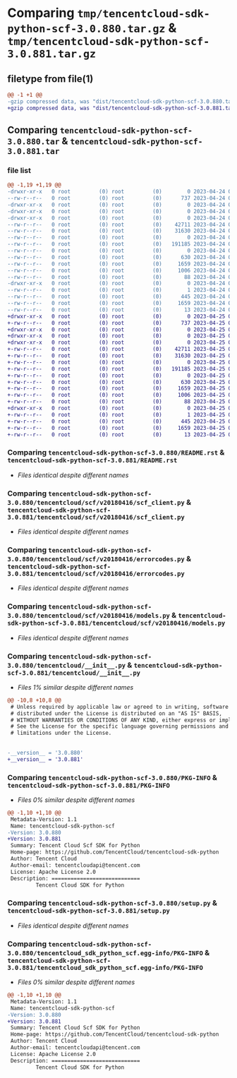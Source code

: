 # Comparing `tmp/tencentcloud-sdk-python-scf-3.0.880.tar.gz` & `tmp/tencentcloud-sdk-python-scf-3.0.881.tar.gz`

## filetype from file(1)

```diff
@@ -1 +1 @@
-gzip compressed data, was "dist/tencentcloud-sdk-python-scf-3.0.880.tar", last modified: Mon Apr 24 03:25:32 2023, max compression
+gzip compressed data, was "dist/tencentcloud-sdk-python-scf-3.0.881.tar", last modified: Tue Apr 25 00:50:24 2023, max compression
```

## Comparing `tencentcloud-sdk-python-scf-3.0.880.tar` & `tencentcloud-sdk-python-scf-3.0.881.tar`

### file list

```diff
@@ -1,19 +1,19 @@
-drwxr-xr-x   0 root         (0) root         (0)        0 2023-04-24 03:25:32.000000 tencentcloud-sdk-python-scf-3.0.880/
--rw-r--r--   0 root         (0) root         (0)      737 2023-04-24 03:25:32.000000 tencentcloud-sdk-python-scf-3.0.880/README.rst
-drwxr-xr-x   0 root         (0) root         (0)        0 2023-04-24 03:25:32.000000 tencentcloud-sdk-python-scf-3.0.880/tencentcloud/
-drwxr-xr-x   0 root         (0) root         (0)        0 2023-04-24 03:25:32.000000 tencentcloud-sdk-python-scf-3.0.880/tencentcloud/scf/
-drwxr-xr-x   0 root         (0) root         (0)        0 2023-04-24 03:25:32.000000 tencentcloud-sdk-python-scf-3.0.880/tencentcloud/scf/v20180416/
--rw-r--r--   0 root         (0) root         (0)    42711 2023-04-24 03:25:32.000000 tencentcloud-sdk-python-scf-3.0.880/tencentcloud/scf/v20180416/scf_client.py
--rw-r--r--   0 root         (0) root         (0)    31630 2023-04-24 03:25:32.000000 tencentcloud-sdk-python-scf-3.0.880/tencentcloud/scf/v20180416/errorcodes.py
--rw-r--r--   0 root         (0) root         (0)        0 2023-04-24 03:25:32.000000 tencentcloud-sdk-python-scf-3.0.880/tencentcloud/scf/v20180416/__init__.py
--rw-r--r--   0 root         (0) root         (0)   191185 2023-04-24 03:25:32.000000 tencentcloud-sdk-python-scf-3.0.880/tencentcloud/scf/v20180416/models.py
--rw-r--r--   0 root         (0) root         (0)        0 2023-04-24 03:25:32.000000 tencentcloud-sdk-python-scf-3.0.880/tencentcloud/scf/__init__.py
--rw-r--r--   0 root         (0) root         (0)      630 2023-04-24 03:25:32.000000 tencentcloud-sdk-python-scf-3.0.880/tencentcloud/__init__.py
--rw-r--r--   0 root         (0) root         (0)     1659 2023-04-24 03:25:32.000000 tencentcloud-sdk-python-scf-3.0.880/PKG-INFO
--rw-r--r--   0 root         (0) root         (0)     1006 2023-04-24 03:25:32.000000 tencentcloud-sdk-python-scf-3.0.880/setup.py
--rw-r--r--   0 root         (0) root         (0)       88 2023-04-24 03:25:32.000000 tencentcloud-sdk-python-scf-3.0.880/setup.cfg
-drwxr-xr-x   0 root         (0) root         (0)        0 2023-04-24 03:25:32.000000 tencentcloud-sdk-python-scf-3.0.880/tencentcloud_sdk_python_scf.egg-info/
--rw-r--r--   0 root         (0) root         (0)        1 2023-04-24 03:25:32.000000 tencentcloud-sdk-python-scf-3.0.880/tencentcloud_sdk_python_scf.egg-info/dependency_links.txt
--rw-r--r--   0 root         (0) root         (0)      445 2023-04-24 03:25:32.000000 tencentcloud-sdk-python-scf-3.0.880/tencentcloud_sdk_python_scf.egg-info/SOURCES.txt
--rw-r--r--   0 root         (0) root         (0)     1659 2023-04-24 03:25:32.000000 tencentcloud-sdk-python-scf-3.0.880/tencentcloud_sdk_python_scf.egg-info/PKG-INFO
--rw-r--r--   0 root         (0) root         (0)       13 2023-04-24 03:25:32.000000 tencentcloud-sdk-python-scf-3.0.880/tencentcloud_sdk_python_scf.egg-info/top_level.txt
+drwxr-xr-x   0 root         (0) root         (0)        0 2023-04-25 00:50:24.000000 tencentcloud-sdk-python-scf-3.0.881/
+-rw-r--r--   0 root         (0) root         (0)      737 2023-04-25 00:50:24.000000 tencentcloud-sdk-python-scf-3.0.881/README.rst
+drwxr-xr-x   0 root         (0) root         (0)        0 2023-04-25 00:50:24.000000 tencentcloud-sdk-python-scf-3.0.881/tencentcloud/
+drwxr-xr-x   0 root         (0) root         (0)        0 2023-04-25 00:50:24.000000 tencentcloud-sdk-python-scf-3.0.881/tencentcloud/scf/
+drwxr-xr-x   0 root         (0) root         (0)        0 2023-04-25 00:50:24.000000 tencentcloud-sdk-python-scf-3.0.881/tencentcloud/scf/v20180416/
+-rw-r--r--   0 root         (0) root         (0)    42711 2023-04-25 00:50:24.000000 tencentcloud-sdk-python-scf-3.0.881/tencentcloud/scf/v20180416/scf_client.py
+-rw-r--r--   0 root         (0) root         (0)    31630 2023-04-25 00:50:24.000000 tencentcloud-sdk-python-scf-3.0.881/tencentcloud/scf/v20180416/errorcodes.py
+-rw-r--r--   0 root         (0) root         (0)        0 2023-04-25 00:50:24.000000 tencentcloud-sdk-python-scf-3.0.881/tencentcloud/scf/v20180416/__init__.py
+-rw-r--r--   0 root         (0) root         (0)   191185 2023-04-25 00:50:24.000000 tencentcloud-sdk-python-scf-3.0.881/tencentcloud/scf/v20180416/models.py
+-rw-r--r--   0 root         (0) root         (0)        0 2023-04-25 00:50:24.000000 tencentcloud-sdk-python-scf-3.0.881/tencentcloud/scf/__init__.py
+-rw-r--r--   0 root         (0) root         (0)      630 2023-04-25 00:50:24.000000 tencentcloud-sdk-python-scf-3.0.881/tencentcloud/__init__.py
+-rw-r--r--   0 root         (0) root         (0)     1659 2023-04-25 00:50:24.000000 tencentcloud-sdk-python-scf-3.0.881/PKG-INFO
+-rw-r--r--   0 root         (0) root         (0)     1006 2023-04-25 00:50:24.000000 tencentcloud-sdk-python-scf-3.0.881/setup.py
+-rw-r--r--   0 root         (0) root         (0)       88 2023-04-25 00:50:24.000000 tencentcloud-sdk-python-scf-3.0.881/setup.cfg
+drwxr-xr-x   0 root         (0) root         (0)        0 2023-04-25 00:50:24.000000 tencentcloud-sdk-python-scf-3.0.881/tencentcloud_sdk_python_scf.egg-info/
+-rw-r--r--   0 root         (0) root         (0)        1 2023-04-25 00:50:24.000000 tencentcloud-sdk-python-scf-3.0.881/tencentcloud_sdk_python_scf.egg-info/dependency_links.txt
+-rw-r--r--   0 root         (0) root         (0)      445 2023-04-25 00:50:24.000000 tencentcloud-sdk-python-scf-3.0.881/tencentcloud_sdk_python_scf.egg-info/SOURCES.txt
+-rw-r--r--   0 root         (0) root         (0)     1659 2023-04-25 00:50:24.000000 tencentcloud-sdk-python-scf-3.0.881/tencentcloud_sdk_python_scf.egg-info/PKG-INFO
+-rw-r--r--   0 root         (0) root         (0)       13 2023-04-25 00:50:24.000000 tencentcloud-sdk-python-scf-3.0.881/tencentcloud_sdk_python_scf.egg-info/top_level.txt
```

### Comparing `tencentcloud-sdk-python-scf-3.0.880/README.rst` & `tencentcloud-sdk-python-scf-3.0.881/README.rst`

 * *Files identical despite different names*

### Comparing `tencentcloud-sdk-python-scf-3.0.880/tencentcloud/scf/v20180416/scf_client.py` & `tencentcloud-sdk-python-scf-3.0.881/tencentcloud/scf/v20180416/scf_client.py`

 * *Files identical despite different names*

### Comparing `tencentcloud-sdk-python-scf-3.0.880/tencentcloud/scf/v20180416/errorcodes.py` & `tencentcloud-sdk-python-scf-3.0.881/tencentcloud/scf/v20180416/errorcodes.py`

 * *Files identical despite different names*

### Comparing `tencentcloud-sdk-python-scf-3.0.880/tencentcloud/scf/v20180416/models.py` & `tencentcloud-sdk-python-scf-3.0.881/tencentcloud/scf/v20180416/models.py`

 * *Files identical despite different names*

### Comparing `tencentcloud-sdk-python-scf-3.0.880/tencentcloud/__init__.py` & `tencentcloud-sdk-python-scf-3.0.881/tencentcloud/__init__.py`

 * *Files 1% similar despite different names*

```diff
@@ -10,8 +10,8 @@
 # Unless required by applicable law or agreed to in writing, software
 # distributed under the License is distributed on an "AS IS" BASIS,
 # WITHOUT WARRANTIES OR CONDITIONS OF ANY KIND, either express or implied.
 # See the License for the specific language governing permissions and
 # limitations under the License.
 
 
-__version__ = '3.0.880'
+__version__ = '3.0.881'
```

### Comparing `tencentcloud-sdk-python-scf-3.0.880/PKG-INFO` & `tencentcloud-sdk-python-scf-3.0.881/PKG-INFO`

 * *Files 0% similar despite different names*

```diff
@@ -1,10 +1,10 @@
 Metadata-Version: 1.1
 Name: tencentcloud-sdk-python-scf
-Version: 3.0.880
+Version: 3.0.881
 Summary: Tencent Cloud Scf SDK for Python
 Home-page: https://github.com/TencentCloud/tencentcloud-sdk-python
 Author: Tencent Cloud
 Author-email: tencentcloudapi@tencent.com
 License: Apache License 2.0
 Description: ============================
         Tencent Cloud SDK for Python
```

### Comparing `tencentcloud-sdk-python-scf-3.0.880/setup.py` & `tencentcloud-sdk-python-scf-3.0.881/setup.py`

 * *Files identical despite different names*

### Comparing `tencentcloud-sdk-python-scf-3.0.880/tencentcloud_sdk_python_scf.egg-info/PKG-INFO` & `tencentcloud-sdk-python-scf-3.0.881/tencentcloud_sdk_python_scf.egg-info/PKG-INFO`

 * *Files 0% similar despite different names*

```diff
@@ -1,10 +1,10 @@
 Metadata-Version: 1.1
 Name: tencentcloud-sdk-python-scf
-Version: 3.0.880
+Version: 3.0.881
 Summary: Tencent Cloud Scf SDK for Python
 Home-page: https://github.com/TencentCloud/tencentcloud-sdk-python
 Author: Tencent Cloud
 Author-email: tencentcloudapi@tencent.com
 License: Apache License 2.0
 Description: ============================
         Tencent Cloud SDK for Python
```

